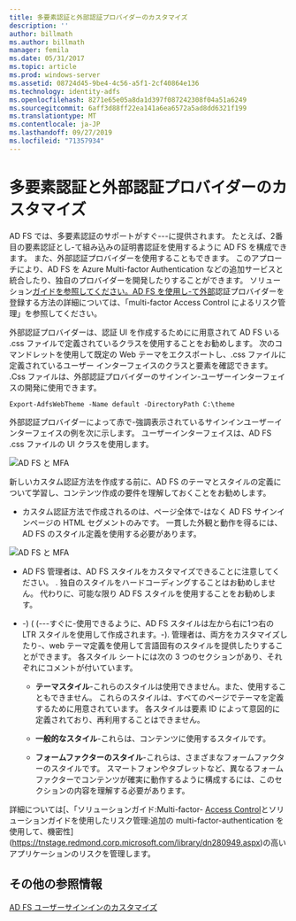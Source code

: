 ```yaml
---
title: 多要素認証と外部認証プロバイダーのカスタマイズ
description: ''
author: billmath
ms.author: billmath
manager: femila
ms.date: 05/31/2017
ms.topic: article
ms.prod: windows-server
ms.assetid: 08724d45-9be4-4c56-a5f1-2cf40864e136
ms.technology: identity-adfs
ms.openlocfilehash: 8271e65e05a8da1d397f087242308f04a51a6249
ms.sourcegitcommit: 6aff3d88ff22ea141a6ea6572a5ad8dd6321f199
ms.translationtype: MT
ms.contentlocale: ja-JP
ms.lasthandoff: 09/27/2019
ms.locfileid: "71357934"
---
```

# <a name="multi-factor-authentication-and-external-authentication-providers-customization"></a>多要素認証と外部認証プロバイダーのカスタマイズ 



AD FS では、多要素認証のサポートがすぐ\-\-\-に提供されます。 たとえば、2番目の要素認証とし\-て組み込みの証明書認証を使用するように AD FS を構成できます。 また、外部認証プロバイダーを使用することもできます。 このアプローチにより、AD FS を Azure Multi-factor Authentication などの追加サービスと統合したり、独自のプロバイダーを開発したりすることができます。 ソリューション[ガイドを参照してください。AD FS を使用し\-て外部](https://technet.microsoft.com/library/dn280937.aspx)認証プロバイダーを登録する方法の詳細については、「multi-factor Access Control によるリスク管理」を参照してください。  
  
外部認証プロバイダーは、認証 UI を作成するためにに用意されて AD FS いる .css ファイルで定義されているクラスを使用することをお勧めします。 次のコマンドレットを使用して既定の Web テーマをエクスポートし、.css ファイルに定義されているユーザー インターフェイスのクラスと要素を確認できます。 .Css ファイルは、外部認証プロバイダーのサインイン\-ユーザーインターフェイスの開発に使用できます。  
  

    Export-AdfsWebTheme -Name default -DirectoryPath C:\theme  
 
  
外部認証プロバイダーによって赤で\-強調表示されているサインインユーザーインターフェイスの例を次に示します。 ユーザーインターフェイスは、AD FS .css ファイルの UI クラスを使用します。  
  
![AD FS と MFA](media/AD-FS-user-sign-in-customization/ADFS_Blue_Custom8.png)  
  
新しいカスタム認証方法を作成する前に、AD FS のテーマとスタイルの定義について学習し、コンテンツ作成の要件を理解しておくことをお勧めします。  
  
-   カスタム認証方法で作成されるのは、ページ全体で\-はなく AD FS サインインページの HTML セグメントのみです。 一貫した外観と動作を得るには、AD FS のスタイル定義を使用する必要があります。  
  
![AD FS と MFA](media/AD-FS-user-sign-in-customization/ADFS_Blue_Custom9.png)  
  
-   AD FS 管理者は、AD FS スタイルをカスタマイズできることに注意してください。 . 独自のスタイルをハードコーディングすることはお勧めしません。 代わりに、可能な限り AD FS スタイルを使用することをお勧めします。  
  
-   \-\) \( \(\-\-\-すぐに\-使用できるように、AD FS スタイルは左から右に1つ右の LTR スタイルを使用して作成されます。\-\). 管理者は、両方をカスタマイズしたり\-、web テーマ定義を使用して言語固有のスタイルを提供したりすることができます。 各スタイル シートには次の 3 つのセクションがあり、それぞれにコメントが付いています。  
  
    -   **テーマスタイル**\-これらのスタイルは使用できません。また、使用することもできません。 これらのスタイルは、すべてのページでテーマを定義するために用意されています。 各スタイルは要素 ID によって意図的に定義されており、再利用することはできません。  
  
    -   **一般的なスタイル**\-これらは、コンテンツに使用するスタイルです。  
  
    -   **フォームファクターのスタイル**\-これらは、さまざまなフォームファクターのスタイルです。 スマートフォンやタブレットなど、異なるフォーム ファクターでコンテンツが確実に動作するように構成するには、このセクションの内容を理解する必要があります。  
  
詳細については[、「ソリューションガイド:Multi-factor\- [Access Control](https://technet.microsoft.com/library/dn280937.aspx)とソリューションガイドを使用したリスク管理:追加の multi-factor\-authentication を使用して、機密性](https://tnstage.redmond.corp.microsoft.com/library/dn280949.aspx)の高いアプリケーションのリスクを管理します。  

## <a name="additional-references"></a>その他の参照情報 
[AD FS ユーザーサインインのカスタマイズ](AD-FS-user-sign-in-customization.md) 
